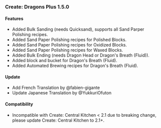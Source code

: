 ### Create: Dragons Plus 1.5.0

#### Features
- Added Bulk Sanding (needs Quicksand), supports all Sand Parper Polishing recipes.
- Added Sand Paper Polishing recipes for Polished Blocks.
- Added Sand Paper Polishing recipes for Oxidized Blocks.
- Added Sand Paper Polishing recipes for Waxed Blocks.
- Added Bulk Ending (needs Dragon Head or Dragon's Breath (Fluid)).
- Added block and bucket for Dragon's Breath (Fluid).
- Added Automated Brewing recipes for Dragon's Breath (Fluid).

#### Update
- Add French Translation by @fabien-gigante
- Update Japanese Translation by @YukkuriOfuton

#### Compatibility
- Incompatible with Create: Central Kitchen < 2.1 due to breaking change,
please update Create: Central Kitchen to 2.1+.